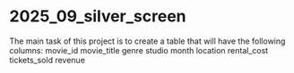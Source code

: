 # 2025_09_silver_screen

The main task of this project is to create a table that will have the following columns:
movie_id
movie_title
genre
studio
month
location
rental_cost
tickets_sold
revenue
